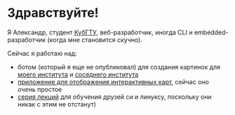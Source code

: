 # Здравствуйте!
Я Александр, студент [КубГТУ](https://kubstu.ru), веб-разработчик, иногда CLI и embedded-разработчик (когда мне становится скучно).

Сейчас я работаю над:
- ботом (который я еще не опубликовал) для создания картинок для [моего института](https://t.me/abitimritts) и [соседнего института](https://t.me/IFN_kubstu)
- [приложение для отображения интерактивных карт](https://github.com/alexanderthesensei/history_display), сейчас оно *очень* простое
- [серия лекций](ссылка) для обучения друзей си и линуксу, поскольку они никак с этим не отстанут)

